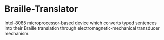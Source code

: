 # Braille-Translator
Intel-8085 microprocessor-based device which converts typed sentences into their Braille translation through electromagnetic-mechanical transducer mechanism.
